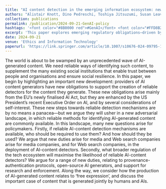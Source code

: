 ```yaml
---
title: "AI content detection in the emerging information ecosystem: new obligations for media and tech companies"
authors: "Alistair Knott, Dino Pedreschi, Toshiya Jitsuzumi, Susan Leavy, David Eyers, Tapabrata Chakraborti, Andrew Trotman, Sundar Sundareswaran, Ricardo Baeza-Yates, Przemyslaw Biecek, Adrian Weller, Paul D. Teal, Subhadip Basu, Mehmet Haklidir, Virginia Morini, Stuart Russell, Yoshua Bengio"
collection: publications
permalink: /publication/2024-09-21-GenAI-policy
hashtags: '<font color="#8B0000 red">#GenAI</font> <font color="#FFD8B2">#policy</font>'
excerpt: 'This paper explores emerging regulatory obligations—driven by the EU AI Act and U.S. Executive Order—that require AI content providers to support reliable detection of AI-generated content, framing it as essential for societal trust and resilience. The authors argue that these developments create a new adversarial landscape, prompting policymakers to impose duties on media, search platforms, and the broader tech ecosystem to ensure the effective deployment and governance of AI-content detection mechanisms.'
date: 2024-09-21
venue: 'Ethics and Information Technology'
paperurl: 'https://link.springer.com/article/10.1007/s10676-024-09795-1'
---
```


The world is about to be swamped by an unprecedented wave of AI-generated content. We need reliable ways of identifying such content, to supplement the many existing social institutions that enable trust between people and organisations and ensure social resilience. In this paper, we begin by highlighting an important new development: providers of AI content generators have new obligations to support the creation of reliable detectors for the content they generate. These new obligations arise mainly from the EU’s newly finalised AI Act, but they are enhanced by the US President’s recent Executive Order on AI, and by several considerations of self-interest. These new steps towards reliable detection mechanisms are by no means a panacea—but we argue they will usher in a new adversarial landscape, in which reliable methods for identifying AI-generated content are commonly available. In this landscape, many new questions arise for policymakers. Firstly, if reliable AI-content detection mechanisms are available, who should be required to use them? And how should they be used? We argue that new duties arise for media and Web search companies arise for media companies, and for Web search companies, in the deployment of AI-content detectors. Secondly, what broader regulation of the tech ecosystem will maximise the likelihood of reliable AI-content detectors? We argue for a range of new duties, relating to provenance-authentication protocols, open-source AI generators, and support for research and enforcement. Along the way, we consider how the production of AI-generated content relates to ‘free expression’, and discuss the important case of content that is generated jointly by humans and AIs.
